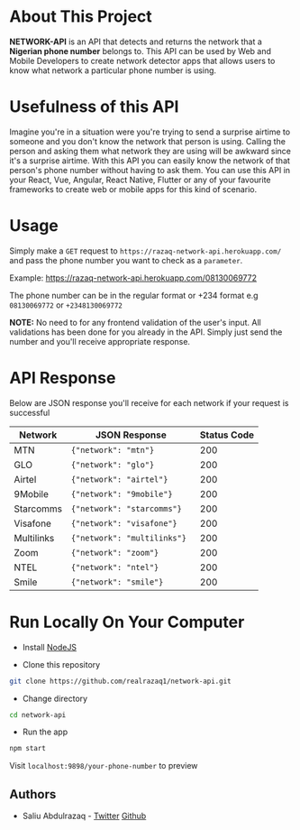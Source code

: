 # About This Project
**NETWORK-API** is an API that detects and returns the network that a **Nigerian phone number** belongs to. This API can be used by Web and Mobile Developers to create network detector apps that allows users to know what network a particular phone number is using. 

# Usefulness of this API
Imagine you're in a situation were you're trying to send a surprise airtime to someone and you don't know the network that person is using. Calling the person and asking them what network they are using will be awkward since it's a surprise airtime. With this API you can easily know the network of that person's phone number without having to ask them. You can use this API in your React, Vue, Angular, React Native, Flutter or any of your favourite frameworks to create web or mobile apps for this kind of scenario.

# Usage
Simply make a `GET` request to `https://razaq-network-api.herokuapp.com/` and pass the phone number you want to check as a `parameter`.

Example: https://razaq-network-api.herokuapp.com/08130069772

The phone number can be in the regular format or +234 format e.g `08130069772` or `+2348130069772`

**NOTE:** No need to for any frontend validation of the user's input. All validations has been done for you already in the API. Simply just send the number and you'll receive appropriate response. 

# API Response
Below are JSON response you'll receive for each network if your request is successful

Network | JSON Response | Status Code
------- | ------------- | -----------
MTN | `{"network": "mtn"} ` | 200
GLO | `{"network": "glo"} ` | 200
Airtel | `{"network": "airtel"} ` | 200
9Mobile | `{"network": "9mobile"} ` | 200
Starcomms | `{"network": "starcomms"} ` | 200
Visafone | `{"network": "visafone"} ` | 200
Multilinks | `{"network": "multilinks"} ` | 200
Zoom | `{"network": "zoom"} ` | 200
NTEL | `{"network": "ntel"} ` | 200
Smile | `{"network": "smile"} ` | 200

# Run Locally On Your Computer

* Install [NodeJS](https://nodejs.org/en/)

* Clone this repository

```bash
git clone https://github.com/realrazaq1/network-api.git
```

* Change directory

```bash
cd network-api
```

* Run the app

```bash
npm start
```
Visit `localhost:9898/your-phone-number` to preview

## Authors

* Saliu Abdulrazaq - [Twitter](https://twitter.com/realrazaq1) [Github](https://github.com/realrazaq1)
